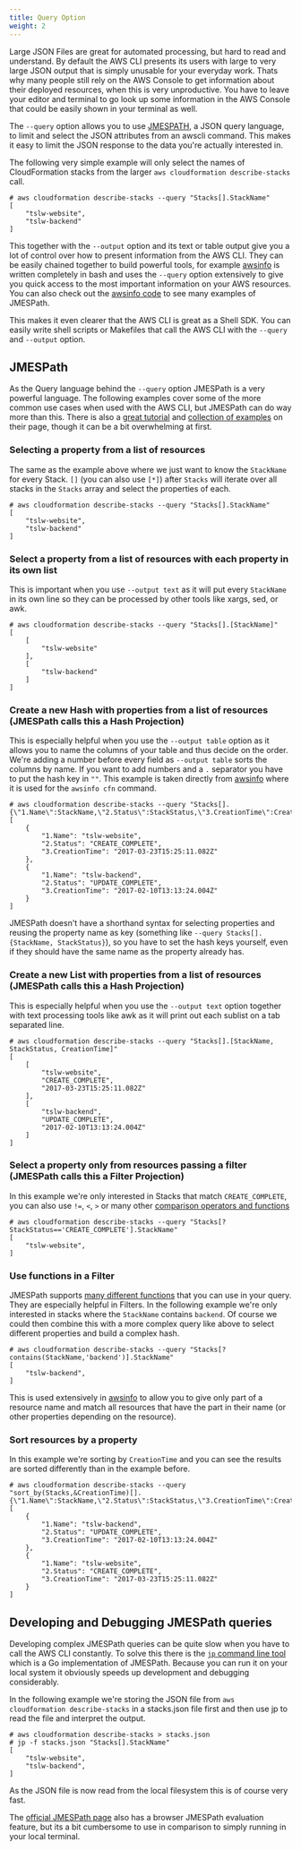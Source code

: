 ```yaml
---
title: Query Option
weight: 2
---
```


Large JSON Files are great for automated processing, but hard to read and understand. By default the AWS CLI presents its users with large to very large JSON output that is simply unusable for your everyday work. Thats why many people still rely on the AWS Console to get information about their deployed resources, when this is very unproductive. You have to leave your editor and terminal to go look up some information in the AWS Console that could be easily shown in your terminal as well.

The `--query` option allows you to use [JMESPATH](http://jmespath.org/), a JSON query language, to limit and select the JSON attributes from an awscli command. This makes it easy to limit the JSON response to the data you're actually interested in.

The following very simple example will only select the names of CloudFormation stacks from the larger `aws cloudformation describe-stacks` call.

```
# aws cloudformation describe-stacks --query "Stacks[].StackName"
[
    "tslw-website",
    "tslw-backend"
]
```

This together with the `--output` option and its text or table output give you a lot of control over how to present information from the AWS CLI. They can be easily chained together to build powerful tools, for example [awsinfo](/tool/awsinfo) is written completely in bash and uses the `--query` option extensively to give you quick access to the most important information on your AWS resources. You can also check out the [awsinfo code](https://github.com/flomotlik/awsinfo/tree/master/scripts/commands) to see many examples of JMESPath.

This makes it even clearer that the AWS CLI is great as a Shell SDK. You can easily write shell scripts or Makefiles that call the AWS CLI with the `--query` and `--output` option.

## JMESPath

As the Query language behind the `--query` option JMESPath is a very powerful language. The following examples cover some of the more common use cases when used with the AWS CLI, but JMESPath can do way more than this. There is also a [great tutorial](http://jmespath.org/tutorial.html) and [collection of examples](http://jmespath.org/examples.html) on their page, though it can be a bit overwhelming at first.

### Selecting a property from a list of resources

The same as the example above where we just want to know the `StackName` for every Stack. `[]` (you can also use `[*]`) after `Stacks` will iterate over all stacks in the `Stacks` array and select the properties of each.

```
# aws cloudformation describe-stacks --query "Stacks[].StackName"
[
    "tslw-website",
    "tslw-backend"
]
```

### Select a property from a list of resources with each property in its own list

This is important when you use `--output text` as it will put every `StackName` in its own line so they can be processed by other tools like xargs, sed, or awk.

```
# aws cloudformation describe-stacks --query "Stacks[].[StackName]"
[
    [
        "tslw-website"
    ],
    [
        "tslw-backend"
    ]
]
```

### Create a new Hash with properties from a list of resources (JMESPath calls this a Hash Projection)

This is especially helpful when you use the `--output table` option as it allows you to name the columns of your table and thus decide on the order. We're adding a number before every field as `--output table` sorts the columns by name. If you want to add numbers and a `.` separator you have to put the hash key in `""`. This example is taken directly from [awsinfo](/tools/awsinfo) where it is used for the `awsinfo cfn` command.

```
# aws cloudformation describe-stacks --query "Stacks[].{\"1.Name\":StackName,\"2.Status\":StackStatus,\"3.CreationTime\":CreationTime}"
[
    {
        "1.Name": "tslw-website",
        "2.Status": "CREATE_COMPLETE",
        "3.CreationTime": "2017-03-23T15:25:11.082Z"
    },
    {
        "1.Name": "tslw-backend",
        "2.Status": "UPDATE_COMPLETE",
        "3.CreationTime": "2017-02-10T13:13:24.004Z"
    }
]
```

JMESPath doesn't have a shorthand syntax for selecting properties and reusing the property name as key (something like `--query Stacks[].{StackName, StackStatus}`), so you have to set the hash keys yourself, even if they should have the same name as the property already has.

### Create a new List with properties from a list of resources (JMESPath calls this a Hash Projection)

This is especially helpful when you use the `--output text` option together with text processing tools like awk as it will print out each sublist on a tab separated line.

```
# aws cloudformation describe-stacks --query "Stacks[].[StackName, StackStatus, CreationTime]"
[
    [
        "tslw-website",
        "CREATE_COMPLETE",
        "2017-03-23T15:25:11.082Z"
    ],
    [
        "tslw-backend",
        "UPDATE_COMPLETE",
        "2017-02-10T13:13:24.004Z"
    ]
]
```

### Select a property only from resources passing a filter (JMESPath calls this a Filter Projection)

In this example we're only interested in Stacks that match `CREATE_COMPLETE`, you can also use `!=`, `<`, `>` or many other [comparison operators and functions](http://jmespath.org/specification.html#filterexpressions)

```
# aws cloudformation describe-stacks --query "Stacks[?StackStatus=='CREATE_COMPLETE'].StackName"
[
    "tslw-website",
]
```

### Use functions in a Filter

JMESPath supports [many different functions](http://jmespath.org/specification.html#built-in-functions) that you can use in your query. They are especially helpful in Filters. In the following example we're only interested in stacks where the `StackName` contains `backend`. Of course we could then combine this with a more complex query like above to select different properties and build a complex hash.

```
# aws cloudformation describe-stacks --query "Stacks[?contains(StackName,'backend')].StackName"
[
    "tslw-backend",
]
```

This is used extensively in [awsinfo](/tools/awsinfo) to allow you to give only part of a resource name and match all resources that have the part in their name (or other properties depending on the resource).

### Sort resources by a property

In this example we're sorting by `CreationTime` and you can see the results are sorted differently than in the example before.

```
# aws cloudformation describe-stacks --query "sort_by(Stacks,&CreationTime)[].{\"1.Name\":StackName,\"2.Status\":StackStatus,\"3.CreationTime\":CreationTime}"
[
    {
        "1.Name": "tslw-backend",
        "2.Status": "UPDATE_COMPLETE",
        "3.CreationTime": "2017-02-10T13:13:24.004Z"
    },
    {
        "1.Name": "tslw-website",
        "2.Status": "CREATE_COMPLETE",
        "3.CreationTime": "2017-03-23T15:25:11.082Z"
    }
]
```

## Developing and Debugging JMESPath queries

Developing complex JMESPath queries can be quite slow when you have to call the AWS CLI constantly. To solve this there is the [`jp` command line tool](https://github.com/jmespath/jp) which is a Go implementation of JMESPath. Because you can run it on your local system it obviously speeds up development and debugging considerably.

In the following example we're storing the JSON file from `aws cloudformation describe-stacks` in a stacks.json file first and then use jp to read the file and interpret the output.

```
# aws cloudformation describe-stacks > stacks.json
# jp -f stacks.json "Stacks[].StackName"
[
    "tslw-website",
    "tslw-backend",
]
```

As the JSON file is now read from the local filesystem this is of course very fast.

The [official JMESPath page](http://jmespath.org/) also has a browser JMESPath evaluation feature, but its a bit cumbersome to use in comparison to simply running in your local terminal.